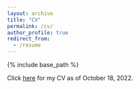 ```yaml
---
layout: archive
title: "CV"
permalink: /cv/
author_profile: true
redirect_from:
  - /resume
---
```


{% include base_path %}

Click [here](https://drive.google.com/file/d/1SIf4pLscIE666fR5yRN8bCxoxhioFW2h/view?usp=sharing) for my CV as of October 18, 2022.

